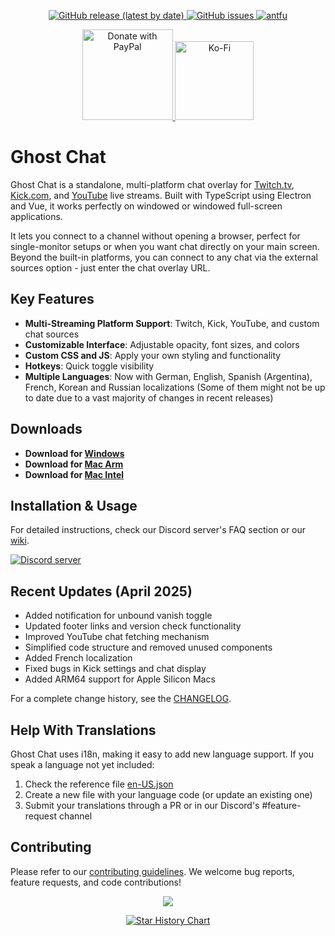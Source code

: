 <p align="center">
  <a href="https://github.com/Enubia/ghost-chat/releases/latest">
    <img alt="GitHub release (latest by date)" src="https://img.shields.io/github/v/release/enubia/ghost-chat">
  </a>
  <a href="https://github.com/Enubia/ghost-chat/issues?q=is%3Aissue+is%3Aopen+sort%3Aupdated-desc">
    <img alt="GitHub issues" src="https://img.shields.io/github/issues/enubia/ghost-chat">
  </a>
  <a href="https://github.com/antfu/eslint-config">
    <img alt="antfu" src="https://antfu.me/badge-code-style.svg">
  </a>
</p>

<p align=center>
  <a href="https://www.paypal.com/donate/?hosted_button_id=RQFDVMBP397KG">
    <img src="https://img.shields.io/badge/PayPal-00457C?style=for-the-badge&logo=paypal&logoColor=white" alt="Donate with PayPal" width="145" />
  </a>
  <a href="https://ko-fi.com/enubia">
    <img src="https://img.shields.io/badge/Ko--fi-FF5E5B?style=for-the-badge&logo=ko-fi&logoColor=white" alt="Ko-Fi" width="126" />
  </a>
</p>

# Ghost Chat

Ghost Chat is a standalone, multi-platform chat overlay for [Twitch.tv](https://www.twitch.tv), [Kick.com](https://kick.com), and [YouTube](https://www.youtube.com) live streams. Built with TypeScript using Electron and Vue, it works perfectly on windowed or windowed full-screen applications.

It lets you connect to a channel without opening a browser, perfect for single-monitor setups or when you want chat directly on your main screen. Beyond the built-in platforms, you can connect to any chat via the external sources option - just enter the chat overlay URL.

## Key Features

- **Multi-Streaming Platform Support**: Twitch, Kick, YouTube, and custom chat sources
- **Customizable Interface**: Adjustable opacity, font sizes, and colors
- **Custom CSS and JS**: Apply your own styling and functionality
- **Hotkeys**: Quick toggle visibility
- **Multiple Languages**: Now with German, English, Spanish (Argentina), French, Korean and Russian localizations (Some of them might not be up to date due to a vast majority of changes in recent releases)

## Downloads

- **Download for [Windows](https://github.com/Enubia/ghost-chat/releases/latest/download/Ghost-Chat.exe)**
- **Download for [Mac Arm](https://github.com/Enubia/ghost-chat/releases/latest/download/Ghost-Chat-arm64.dmg)**
- **Download for [Mac Intel](https://github.com/Enubia/ghost-chat/releases/latest/download/Ghost-Chat-x64.dmg)**

## Installation & Usage

For detailed instructions, check our Discord server's FAQ section or our [wiki](https://github.com/Enubia/ghost-chat/wiki).

<a href="https://discord.gg/UVMX32dDcy"><img src="https://discordapp.com/api/guilds/1078447787252916234/widget.png?style=banner2" alt="Discord server"></a>

## Recent Updates (April 2025)

- Added notification for unbound vanish toggle
- Updated footer links and version check functionality
- Improved YouTube chat fetching mechanism
- Simplified code structure and removed unused components
- Added French localization
- Fixed bugs in Kick settings and chat display
- Added ARM64 support for Apple Silicon Macs

For a complete change history, see the [CHANGELOG](CHANGELOG.md).

## Help With Translations

Ghost Chat uses i18n, making it easy to add new language support. If you speak a language not yet included:

1. Check the reference file [en-US.json](/i18n/locales/en-US.json)
2. Create a new file with your language code (or update an existing one)
3. Submit your translations through a PR or in our Discord's #feature-request channel

## Contributing

Please refer to our [contributing guidelines](CONTRIBUTING.md). We welcome bug reports, feature requests, and code contributions!

<p align="center">
  <a href="https://github.com/enubia/ghost-chat/graphs/contributors">
    <img src="https://contrib.rocks/image?repo=enubia/ghost-chat" />
  </a>
</p>

<p align="center">
    <a href="https://star-history.com/#enubia/ghost-chat&Date">
        <picture>
            <source media="(prefers-color-scheme: dark)"
                srcset="https://api.star-history.com/svg?repos=enubia/ghost-chat&type=Date&theme=dark" />
            <source media="(prefers-color-scheme: light)"
                srcset="https://api.star-history.com/svg?repos=enubia/ghost-chat&type=Date" />
            <img alt="Star History Chart" src="https://api.star-history.com/svg?repos=enubia/ghost-chat&type=Date" />
        </picture>
    </a>
</p>